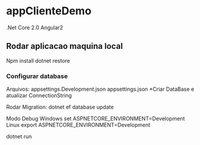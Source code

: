 # appClienteDemo
.Net Core 2.0 Angular2

## Rodar aplicacao maquina local
 Npm install
 dotnet restore

###  Configurar database 
   Arquivos:
     appsettings.Development.json 
     appsettings.json
     *Criar DataBase e atualizar ConnectionString

   Rodar Migration:
   dotnet ef database update


   Modo Debug
   Windows
   set ASPNETCORE_ENVIRONMENT=Development
   Linux
   export ASPNETCORE_ENVIRONMENT=Development
   
 dotnet run
